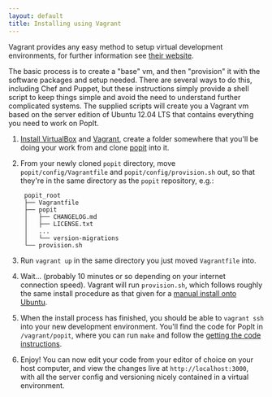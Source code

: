 ```yaml
---
layout: default
title: Installing using Vagrant
---
```


Vagrant provides any easy method to setup virtual development environments, for further information see [their website](http://www.vagrantup.com).

The basic process is to create a "base" vm, and then "provision" it with the software packages and setup needed. There are several ways to do this, including Chef and Puppet, but these instructions simply provide a shell script to keep things simple and avoid the need to understand further complicated systems. The supplied scripts will create you a Vagrant vm based on the server edition of Ubuntu 12.04 LTS that contains everything you need to work on PopIt.

1. [Install VirtualBox](http://www.virtualbox.org/wiki/Downloads) and [Vagrant](http://downloads.vagrantup.com/), create a folder somewhere that you'll be doing your work from and clone [popit](https://github.com/mysociety/popit) into it.

2. From your newly cloned `popit` directory, move `popit/config/Vagrantfile` and `popit/config/provision.sh` out, so that they're in the same directory as the `popit` repository, e.g.:

        popit_root
        ├── Vagrantfile
        ├── popit
        │   ├── CHANGELOG.md
        │   ├── LICENSE.txt
        │   ...
        │   └── version-migrations
        └── provision.sh

3. Run `vagrant up` in the same directory you just moved `Vagrantfile` into.

4. Wait... (probably 10 minutes or so depending on your internet connection speed). Vagrant will run `provision.sh`, which follows roughly the same install procedure as that given for a [manual install onto Ubuntu](/docs/install/ubuntu/).

5. When the install process has finished, you should be able to `vagrant ssh` into your new development environment. You'll find the code for PopIt in `/vagrant/popit`, where you can run `make` and follow the [getting the code instructions](/docs/install/get-the-code).

6. Enjoy! You can now edit your code from your editor of choice on your host computer, and view the changes live at `http://localhost:3000`, with all the server config and versioning nicely contained in a virtual environment.
